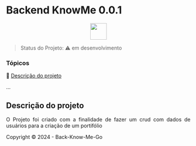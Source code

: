 <h1>Backend KnowMe 0.0.1</h1> 

<p align="center">
  
  <img height="45" align="center" src="https://cdn.jsdelivr.net/gh/devicons/devicon/icons/go/go-original.svg" />
       
</p>

> Status do Projeto: :warning: em desenvolvimento

### Tópicos 

:small_blue_diamond: [Descrição do projeto](#descrição-do-projeto)

<!-- :small_blue_diamond: [Funcionalidades](#funcionalidades)  -->

<!-- :small_blue_diamond: [Pré Requisitos](#pré-requisitos)

:small_blue_diamond: [Como rodar a aplicação](#como-rodar-a-aplicação-arrow_forward) -->


... 

## Descrição do projeto 

<p align="justify">
  O Projeto foi criado com a finalidade de fazer um crud com dados de usuários para a criação de um portifólio
</p>

<!-- ## Funcionalidades

:heavy_check_mark: Get alunos
- Exibe todos os alunos registrados em um banco de dados

:heavy_check_mark: Get alunos/:id
- Filtra o aluno por ID

:heavy_check_mark: Get alunos/cpf/:cpf
- Filtra o aluno pelo CPF

:heavy_check_mark: Post alunos
- Criação de um novo aluno

:heavy_check_mark: Delete alunos/:id
- Deleta o aluno filtrando por id

:heavy_check_mark: Patch alunos/:id
- Atualiza os dados do aluno filtrando pelo id -->

<!-- ### Modelo aluno

O modelo que deve ser recebido para patch e post é o seguinte

```
{
  "nome": "string",
  "cpf": string",
  "rg": "string"
}
```

## Pré-requisitos

:warning: [Go](https://medium.com/xp-inc/primeiros-passos-com-golang-1abdc60bba50)

:warning: [Docker](https://docs.docker.com/desktop/install/windows-install/)


## Como rodar a aplicação :arrow_forward:

No terminal, clone o projeto: 

```
git clone https://github.com/GabrielP0rt0/Go-a-linguagem-do-Google
```

Abra a pasta na qual o projeto foi clonado no terminal e digite:

```
go install
docker-compose up
```

## Como rodar os testes

abra o terminal dentro da pasta e digite:

```
go run main.go
```

Após isso as requisições já estão prontas para serem chamadas em <b>localhost:8080</b>
 -->

Copyright :copyright: 2024 - Back-Know-Me-Go
